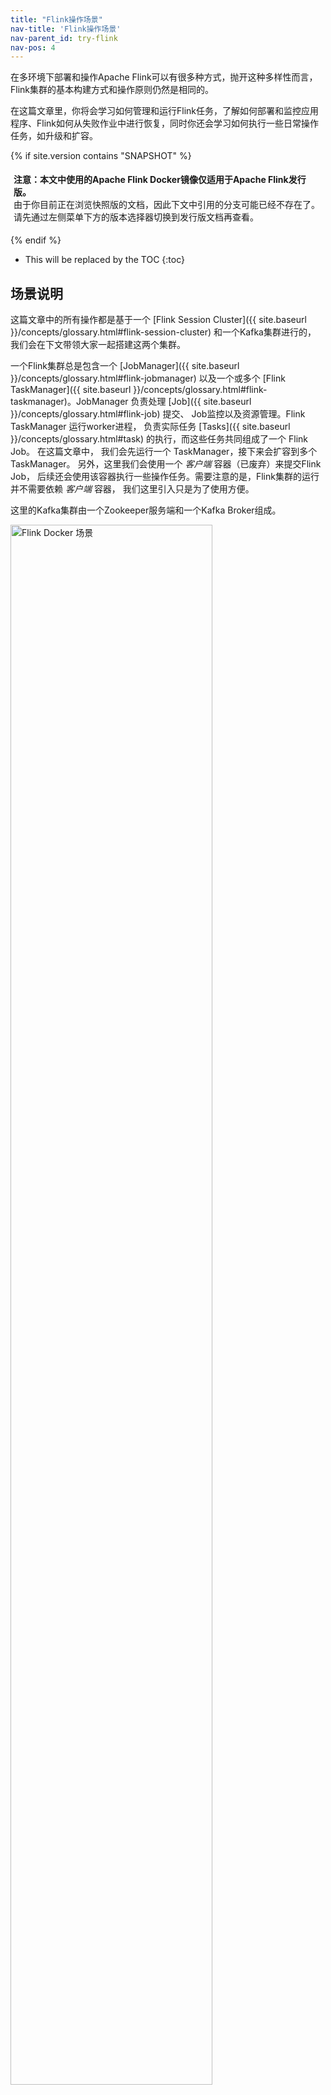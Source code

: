 ```yaml
---
title: "Flink操作场景"
nav-title: 'Flink操作场景'
nav-parent_id: try-flink
nav-pos: 4
---
```

<!--
Licensed to the Apache Software Foundation (ASF) under one
or more contributor license agreements.  See the NOTICE file
distributed with this work for additional information
regarding copyright ownership.  The ASF licenses this file
to you under the Apache License, Version 2.0 (the
"License"); you may not use this file except in compliance
with the License.  You may obtain a copy of the License at

  http://www.apache.org/licenses/LICENSE-2.0

Unless required by applicable law or agreed to in writing,
software distributed under the License is distributed on an
"AS IS" BASIS, WITHOUT WARRANTIES OR CONDITIONS OF ANY
KIND, either express or implied.  See the License for the
specific language governing permissions and limitations
under the License.
-->

在多环境下部署和操作Apache Flink可以有很多种方式，抛开这种多样性而言，Flink集群的基本构建方式和操作原则仍然是相同的。

在这篇文章里，你将会学习如何管理和运行Flink任务，了解如何部署和监控应用程序、Flink如何从失败作业中进行恢复，同时你还会学习如何执行一些日常操作任务，如升级和扩容。

{% if site.version contains "SNAPSHOT" %}
<p style="border-radius: 5px; padding: 5px" class="bg-danger">
  <b>
  注意：本文中使用的Apache Flink Docker镜像仅适用于Apache Flink发行版。
  </b><br>
  由于你目前正在浏览快照版的文档，因此下文中引用的分支可能已经不存在了。
  请先通过左侧菜单下方的版本选择器切换到发行版文档再查看。
</p>
{% endif %}

* This will be replaced by the TOC
{:toc}

## 场景说明

这篇文章中的所有操作都是基于一个 
[Flink Session Cluster]({{ site.baseurl }}/concepts/glossary.html#flink-session-cluster) 和一个Kafka集群进行的，
我们会在下文带领大家一起搭建这两个集群。

一个Flink集群总是包含一个 
[JobManager]({{ site.baseurl }}/concepts/glossary.html#flink-jobmanager) 以及一个或多个 
[Flink TaskManager]({{ site.baseurl }}/concepts/glossary.html#flink-taskmanager)。JobManager 
负责处理 [Job]({{ site.baseurl }}/concepts/glossary.html#flink-job) 提交、
Job监控以及资源管理。Flink TaskManager 运行worker进程，
负责实际任务 
[Tasks]({{ site.baseurl }}/concepts/glossary.html#task) 的执行，而这些任务共同组成了一个 Flink Job。 在这篇文章中，
我们会先运行一个 TaskManager，接下来会扩容到多个 TaskManager。 
另外，这里我们会使用一个 *客户端* 容器（已废弃）来提交Flink Job，
后续还会使用该容器执行一些操作任务。需要注意的是，Flink集群的运行并不需要依赖 *客户端* 容器，
我们这里引入只是为了使用方便。

这里的Kafka集群由一个Zookeeper服务端和一个Kafka Broker组成。

<img src="{{ site.baseurl }}/fig/flink-docker-playground.svg" alt="Flink Docker 场景"
class="offset" width="80%" />

一开始，我们会往 JobManager 提交一个名为 *Flink事件计数* 的Job，此外，我们还创建了两个Kafka Topic：*input* 和 *output*。

<img src="{{ site.baseurl }}/fig/click-event-count-example.svg" alt="Click Event Count Example"
class="offset" width="80%" />

该Job负责从 *input* topic消费点击事件 `ClickEvent`，每个点击事件都包含一个 `timestamp` 和一个 `page` 属性。
这些事件将按照 `page` 属性进行分组，然后按照每15s窗口 [windows]({{ site.baseurl }}/dev/stream/operators/windows.html) 进行统计，
最终结果输出到 *output* topic中。

总共有6种不同的page属性，针对特定page，我们会按照每15s产生1000个点击事件的速率生成数据。
因此，针对特定page，该Flink job应该能在每个窗口中输出1000个该page的点击数据。

{% top %}

## 环境搭建

环境搭建只需要几步就可以完成，我们将会带你过一遍必要的操作命令，
并说明如何验证我们正在操作的一切都是运行正常的。

你需要在自己的主机上提前安装好 [docker](https://docs.docker.com/) (1.12+) 和 
[docker-compose](https://docs.docker.com/compose/) (2.1+)。

我们所使用的配置文件位于 
[flink-playgrounds](https://github.com/apache/flink-playgrounds) 仓库中，
检出该仓库并启动docker环境：

{% highlight bash %}
git clone --branch release-{{ site.version_title }} https://github.com/apache/flink-playgrounds.git
cd flink-playgrounds/operations-playground
docker-compose build
docker-compose up -d
{% endhighlight %}

接下来可以执行如下命令来查看Docker容器：

{% highlight bash %}
docker-compose ps

                    Name                                  Command               State                   Ports                
-----------------------------------------------------------------------------------------------------------------------------
operations-playground_clickevent-generator_1   /docker-entrypoint.sh java ...   Up       6123/tcp, 8081/tcp                  
operations-playground_client_1                 /docker-entrypoint.sh flin ...   Exit 0                                       
operations-playground_jobmanager_1             /docker-entrypoint.sh jobm ...   Up       6123/tcp, 0.0.0.0:8081->8081/tcp    
operations-playground_kafka_1                  start-kafka.sh                   Up       0.0.0.0:9094->9094/tcp              
operations-playground_taskmanager_1            /docker-entrypoint.sh task ...   Up       6123/tcp, 8081/tcp                  
operations-playground_zookeeper_1              /bin/sh -c /usr/sbin/sshd  ...   Up       2181/tcp, 22/tcp, 2888/tcp, 3888/tcp
{% endhighlight %}

从上面的信息可以看出客户端容器（client_1）已成功提交了Flink Job ("Exit 0")，
同时包含数据生成器（clickevent-generator_1）在内的所有集群组件都处于运行中状态 ("Up")。

你可以执行如下命令停止docker环境：
{% highlight bash %}
docker-compose down -v
{% endhighlight %}

## 环境讲解

在这个搭建好的环境中你可以尝试和验证很多事情，在下面的两个部分中我们将向你展示如何与Flink集群进行交互，演示并讲解Flink的一些核心特性。

### Flink UI界面

观察Flink集群首先想到的就是Flink UI界面：打开浏览器并访问 
[http://localhost:8081](http://localhost:8081)， 如果一切正常，你将会在界面上看到一个TaskManager
和一个处于"RUNNING"状态的名为 *Click Event Count* 的Job。

<img src="{{ site.baseurl }}/fig/playground-webui.png" alt="Playground Flink WebUI"
class="offset" width="100%" />

Flink UI界面包含许多关于Flink集群和运行在其上的Jobs的有用信息，比如：JobGraph, Metrics, Checkpointing Statistics, TaskManager Status等等。 

### 日志

**JobManager**

JobManager日志可以通过 `docker-compose` 命令进行查看。
{% highlight bash %}
docker-compose logs -f jobmanager
{% endhighlight %}

JobManager刚启动完成之时，你会看到很多关于 checkpoint completion （检查点完成）的日志。

**TaskManager**

TaskManager日志也可以通过同样的方式进行查看。
{% highlight bash %}
docker-compose logs -f taskmanager
{% endhighlight %}

TaskManager刚启动完成之时，你同样会看到很多关于 checkpoint completion （检查点完成）的日志。

### Flink CLI

[Flink CLI]({{ site.baseurl }}/ops/cli.html) 相关命令可以在客户端容器内进行使用。
比如，想查看Flink CLI的 `help` 命令，可以通过如下方式进行查看：
{% highlight bash%}
docker-compose run --no-deps client flink --help
{% endhighlight %}

### Flink REST API

[Flink REST API]({{ site.baseurl }}/monitoring/rest_api.html#api) 可以通过本机的 
`localhost:8081` 进行访问，也可以在客户端容器中通过 `jobmanager:8081` 进行访问。
比如，通过如下命令可以获取所有正在运行中的Job：
{% highlight bash%}
curl localhost:8081/jobs
{% endhighlight %}

{% if site.version contains "SNAPSHOT" %}
<p style="border-radius: 5px; padding: 5px" class="bg-info">
  <b>注意</b>: 如果你的主机上没有 `curl` 命令，那么你可以通过客户端容器进行访问（类似于Flink CLI命令）：
{% highlight bash%}
docker-compose run --no-deps client curl jobmanager:8081/jobs 
{% endhighlight %} 
</p>
{% endif %}

### Kafka Topics

可以运行如下命令查看Kafka Topics中的记录：
{% highlight bash%}
//input topic (1000 records/s)
docker-compose exec kafka kafka-console-consumer.sh \
  --bootstrap-server localhost:9092 --topic input

//output topic (24 records/min)
docker-compose exec kafka kafka-console-consumer.sh \
  --bootstrap-server localhost:9092 --topic output
{% endhighlight %}

{%  top %}

## 核心特性探索

到目前为止，你已经学习了如何与Flink及Docker容器进行交互，现在让我们看一些常用的操作命令。
本节中的各部分命令不需要按任何特定的顺序执行，这些命令大部分都可以通过[CLI](#Flink-CLI) 或 [RESTAPI](#Flink-REST-API)执行。

### 获取所有运行中的Job

<div class="codetabs" markdown="1">
<div data-lang="CLI" markdown="1">
**命令**
{% highlight bash %}
docker-compose run --no-deps client flink list
{% endhighlight %}
**预期输出**
{% highlight plain %}
Waiting for response...
------------------ Running/Restarting Jobs -------------------
16.07.2019 16:37:55 : <job-id> : Click Event Count (RUNNING)
--------------------------------------------------------------
No scheduled jobs.
{% endhighlight %}
</div>
<div data-lang="REST API" markdown="1">
**请求**
{% highlight bash %}
curl localhost:8081/jobs
{% endhighlight %}
**预期响应 (结果已格式化)**
{% highlight bash %}
{
  "jobs": [
    {
      "id": "<job-id>",
      "status": "RUNNING"
    }
  ]
}
{% endhighlight %}
</div>
</div>

一旦Job提交，Flink会默认为其生成一个JobID，后续对该Job的
所有操作（无论是通过CLI还是REST API）都需要带上JobID。

### Job失败与恢复

在Job(部分)失败的情况下，Flink对事件处理依然能够提供"exactly-once"的保障，
在本节中你将会观察到并能够在某种程度上验证这种行为。 

#### Step 1: 观察输出

如[前文](#场景说明)所述，事件以特定速率生成，刚好使得每个统计窗口都包含确切的1000条记录。
因此，你可以实时查看output topic的输出，确定失败恢复后所有的窗口依然输出正确的统计数字，
以此来验证Flink在TaskManager失败时能够成功恢复，而且不丢失数据、不产生数据重复。

为此，通过控制台命令消费 *output* topic，保持消费直到Job从失败中恢复(Step 3)。

{% highlight bash%}
docker-compose exec kafka kafka-console-consumer.sh \
  --bootstrap-server localhost:9092 --topic output
{% endhighlight %}

#### Step 2: 模拟失败

为了模拟部分失败故障，你可以kill掉一个TaskManager，这种失败行为在生产环境中就相当于
TaskManager进程挂掉、TaskManager机器宕机，或者从框架或用户代码中抛出的一个临时异常（例如，由于外部资源暂时不可用）而导致的失败。   

{% highlight bash%}
docker-compose kill taskmanager
{% endhighlight %}

几秒钟后，JobManager就会感知到TaskManager已失联，接下来它会
取消Job运行并且立即重新提交该Job以进行恢复。
当Job重启后，所有的任务都会处于`SCHEDULED`状态，如以下截图中紫色方格所示：

<img src="{{ site.baseurl }}/fig/playground-webui-failure.png" alt="Playground Flink WebUI" 
class="offset" width="100%" />

<p style="border-radius: 5px; padding: 5px" class="bg-info">
  <b>注意</b>：虽然Job的所有任务都处于SCHEDULED状态，但整个Job的状态却显示为RUNNING。
</p>

此时，由于TaskSlots资源(TaskManager提供)不够用，Job的所有任务都不能成功转为 
`RUNNING` 状态，直到有新的TaskManager可用。在此之前，该Job将经历一个取消和重新提交
不断循环的过程。

与此同时，数据生成器（data generator）一直不断地往 *input* topic中生成 `ClickEvent`s 事件，在生产环境中也经常出现这种Job挂掉但源头还在不断产生数据的情况。

#### Step 3: 失败恢复

一旦TaskManager重启成功，它将会重新连接到JobManager。

{% highlight bash%}
docker-compose up -d taskmanager
{% endhighlight %}

当TaskManager注册成功后，JobManager就会将处于 `SCHEDULED` 状态的所有任务调度到该TaskManager
的可用TaskSlots中运行，此时所有的任务将会从失败前最近一次成功的 
[checkpoint]({{ site.baseurl }}/learn-flink/fault_tolerance.html) 进行恢复，
一旦恢复成功，它们的状态将转变为`RUNNING`。

接下来该Job将快速处理Kafka input事件的全部积压（在Job中断期间累积的数据），
并以更快的速度(> 24条记录/分钟)产生输出，直到它追上kafka的lag延迟为止。
此时观察 *output* topic输出，
你会看到在每一个时间窗口中都有按 `page` 进行分组的记录，而且计数刚好是1000。
由于我们使用的是 [FlinkKafkaProducer]({site.base url}}/dev/connectors/kafka.html#kafka-producers-and-fault-tolerance) "at-least-once"模式，因此你可能会看到一些记录重复输出多次。

<p style="border-radius: 5px; padding: 5px" class="bg-info">
  <b>注意</b>：在大部分生产环境中都需要一个资源管理器(Kubernetes, Yarn, Mesos)对
  失败的Job进行自动重启。
</p>

### Job升级与扩容

升级Flink作业一般都需要两步：第一，使用 [Savepoint]({{ site.baseurl }}/ops/state/savepoints.html) 优雅地停止Flink Job。
Savepoint是整个应用程序状态的一次快照（类似于checkpoint），该快照是在一个明确定义的、全局一致的时间点生成的。第二，从Savepoint恢复启动待升级的Flink Job。
在此，“升级”包含如下几种含义：

* 配置升级（比如Job并行度修改）
* Job拓扑升级（比如添加或者删除算子）
* Job的用户自定义函数升级

在开始升级之前，你可能需要实时查看 *Output* topic输出，
以便观察在升级过程中没有数据丢失或损坏。

{% highlight bash%}
docker-compose exec kafka kafka-console-consumer.sh \
  --bootstrap-server localhost:9092 --topic output
{% endhighlight %}

#### Step 1: 停止Job

要优雅停止Job，需要使用JobID通过CLI或REST API调用“stop”命令。
JobID可以通过[获取所有运行中的Job](#获取所有运行中的job)接口或Flink UI界面获取，拿到JobID后就可以继续停止作业了：

<div class="codetabs" markdown="1">
<div data-lang="CLI" markdown="1">
**命令**
{% highlight bash %}
docker-compose run --no-deps client flink stop <job-id>
{% endhighlight %}
**预期输出**
{% highlight bash %}
Suspending job "<job-id>" with a savepoint.
Suspended job "<job-id>" with a savepoint.
{% endhighlight %}

Savepoint已保存在 `state.savepoint.dir` 指定的路径中，该配置在 *flink-conf.yaml* 
中定义， *flink-conf.yaml* 挂载在本机的 */tmp/flink-savepoints-directory/* 目录下。
在下一步操作中我们会用到这个Savepoint路径，如果我们是通过REST API操作的，
那么Savepoint路径会随着响应结果一起返回，我们可以直接查看文件系统来确认Savepoint保存情况。

**命令**
{% highlight bash %}
ls -lia /tmp/flink-savepoints-directory
{% endhighlight %}

**预期输出**
{% highlight bash %}
total 0
  17 drwxr-xr-x   3 root root   60 17 jul 17:05 .
   2 drwxrwxrwt 135 root root 3420 17 jul 17:09 ..
1002 drwxr-xr-x   2 root root  140 17 jul 17:05 savepoint-<short-job-id>-<uuid>
{% endhighlight %}
</div>
 <div data-lang="REST API" markdown="1">
 
 **请求**
{% highlight bash %}
# 停止Job
curl -X POST localhost:8081/jobs/<job-id>/stop -d '{"drain": false}'
{% endhighlight %}

**预期响应 (结果已格式化)**
{% highlight json %}
{
  "request-id": "<trigger-id>"
}
{% endhighlight %}

**请求**
{% highlight bash %}
# 检查停止结果并获取savepoint路径
 curl localhost:8081/jobs/<job-id>/savepoints/<trigger-id>
{% endhighlight %}

**预期响应 (结果已格式化)**
{% highlight json %}
{
  "status": {
    "id": "COMPLETED"
  },
  "operation": {
    "location": "<savepoint-path>"
  }

{% endhighlight %}
</div>
</div>

#### Step 2a: 重启Job(不作任何变更)

现在你可以从这个Savepoint重新启动待升级的Job，为了简单起见，不对该Job作任何变更就直接重启。

<div class="codetabs" markdown="1">
<div data-lang="CLI" markdown="1">
**命令**
{% highlight bash %}
docker-compose run --no-deps client flink run -s <savepoint-path> \
  -d /opt/ClickCountJob.jar \
  --bootstrap.servers kafka:9092 --checkpointing --event-time
{% endhighlight %}
**预期输出**
{% highlight bash %}
Starting execution of program
Job has been submitted with JobID <job-id>
{% endhighlight %}
</div>
<div data-lang="REST API" markdown="1">

**请求**
{% highlight bash %}
# 从客户端容器上传JAR
docker-compose run --no-deps client curl -X POST -H "Expect:" \
  -F "jarfile=@/opt/ClickCountJob.jar" http://jobmanager:8081/jars/upload
{% endhighlight %}

**预期响应 (结果已格式化)**
{% highlight json %}
{
  "filename": "/tmp/flink-web-<uuid>/flink-web-upload/<jar-id>",
  "status": "success"
}

{% endhighlight %}

**请求**
{% highlight bash %}
# 提交Job
curl -X POST http://localhost:8081/jars/<jar-id>/run \
  -d '{"programArgs": "--bootstrap.servers kafka:9092 --checkpointing --event-time", "savepointPath": "<savepoint-path>"}'
{% endhighlight %}
**预期响应 (结果已格式化)**
{% highlight json %}
{
  "jobid": "<job-id>"
}
{% endhighlight %}
</div>
</div>
 
一旦该Job再次处于 `RUNNING` 状态，你将从 *output* Topic中看到数据在快速输出，
因为刚启动的Job正在处理停止期间积压的大量数据。另外，你还会看到在升级期间
没有产生任何数据丢失：所有窗口都在输出1000。

#### Step 2b: 重启Job(修改并行度)

在从Savepoint重启Job之前，你还可以通过修改并行度来达到扩容Job的目的。

<div class="codetabs" markdown="1">
<div data-lang="CLI" markdown="1">
**命令**
{% highlight bash %}
docker-compose run --no-deps client flink run -p 3 -s <savepoint-path> \
  -d /opt/ClickCountJob.jar \
  --bootstrap.servers kafka:9092 --checkpointing --event-time
{% endhighlight %}
**预期输出**
{% highlight bash %}
Starting execution of program
Job has been submitted with JobID <job-id>
{% endhighlight %}
</div>
<div data-lang="REST API" markdown="1">

**请求**
{% highlight bash %}
# Uploading the JAR from the Client container
docker-compose run --no-deps client curl -X POST -H "Expect:" \
  -F "jarfile=@/opt/ClickCountJob.jar" http://jobmanager:8081/jars/upload
{% endhighlight %}

**预期响应 (结果已格式化)**
{% highlight json %}
{
  "filename": "/tmp/flink-web-<uuid>/flink-web-upload/<jar-id>",
  "status": "success"
}

{% endhighlight %}

**请求**
{% highlight bash %}
# 提交Job
curl -X POST http://localhost:8081/jars/<jar-id>/run \
  -d '{"parallelism": 3, "programArgs": "--bootstrap.servers kafka:9092 --checkpointing --event-time", "savepointPath": "<savepoint-path>"}'
{% endhighlight %}
**预期响应 (结果已格式化)**
{% highlight json %}
{
  "jobid": "<job-id>"
}
{% endhighlight %}
</div>
</div>
现在Job已重新提交，但由于我们提高了并行度所以导致TaskSlots不够用（1个TaskSlot可用，总共需要3个），最终Job会重启失败。通过如下命令：
{% highlight bash %}
docker-compose scale taskmanager=2
{% endhighlight %}
你可以向Flink集群添加第二个TaskManager（为Flink集群提供2个TaskSlots资源），
它会自动向JobManager注册，TaskManager注册完成后，Job会再次处于 "RUNNING" 状态。

一旦Job再次运行起来，从 *output* Topic的输出中你会看到在扩容期间数据依然没有丢失：
所有窗口的计数都正好是1000。

### 查询Job指标

可以通过JobManager提供的REST API来获取系统和用户 [指标]({{ site.baseurl }}/monitoring/metrics.html)

具体请求方式取决于我们想查询哪类指标，Job相关的指标分类可通过 `jobs/<job-id>/metrics` 
获得，而要想查询某类指标的具体值则可以在请求地址后跟上 `get` 参数。

**请求**
{% highlight bash %}
curl "localhost:8081/jobs/<jod-id>/metrics?get=lastCheckpointSize"
{% endhighlight %}
**预期响应 (结果已格式化且去除了占位符)**
{% highlight json %}
[
  {
    "id": "lastCheckpointSize",
    "value": "9378"
  }
]
{% endhighlight %}

REST API不仅可以用于查询指标，还可以用于获取正在运行中的Job详细信息。

**请求**
{% highlight bash %}
# 可以从结果中获取感兴趣的vertex-id
curl localhost:8081/jobs/<jod-id>
{% endhighlight %}

**预期响应 (结果已格式化)**
{% highlight json %}
{
  "jid": "<job-id>",
  "name": "Click Event Count",
  "isStoppable": false,
  "state": "RUNNING",
  "start-time": 1564467066026,
  "end-time": -1,
  "duration": 374793,
  "now": 1564467440819,
  "timestamps": {
    "CREATED": 1564467066026,
    "FINISHED": 0,
    "SUSPENDED": 0,
    "FAILING": 0,
    "CANCELLING": 0,
    "CANCELED": 0,
    "RECONCILING": 0,
    "RUNNING": 1564467066126,
    "FAILED": 0,
    "RESTARTING": 0
  },
  "vertices": [
    {
      "id": "<vertex-id>",
      "name": "ClickEvent Source",
      "parallelism": 2,
      "status": "RUNNING",
      "start-time": 1564467066423,
      "end-time": -1,
      "duration": 374396,
      "tasks": {
        "CREATED": 0,
        "FINISHED": 0,
        "DEPLOYING": 0,
        "RUNNING": 2,
        "CANCELING": 0,
        "FAILED": 0,
        "CANCELED": 0,
        "RECONCILING": 0,
        "SCHEDULED": 0
      },
      "metrics": {
        "read-bytes": 0,
        "read-bytes-complete": true,
        "write-bytes": 5033461,
        "write-bytes-complete": true,
        "read-records": 0,
        "read-records-complete": true,
        "write-records": 166351,
        "write-records-complete": true
      }
    },
    {
      "id": "<vertex-id>",
      "name": "Timestamps/Watermarks",
      "parallelism": 2,
      "status": "RUNNING",
      "start-time": 1564467066441,
      "end-time": -1,
      "duration": 374378,
      "tasks": {
        "CREATED": 0,
        "FINISHED": 0,
        "DEPLOYING": 0,
        "RUNNING": 2,
        "CANCELING": 0,
        "FAILED": 0,
        "CANCELED": 0,
        "RECONCILING": 0,
        "SCHEDULED": 0
      },
      "metrics": {
        "read-bytes": 5066280,
        "read-bytes-complete": true,
        "write-bytes": 5033496,
        "write-bytes-complete": true,
        "read-records": 166349,
        "read-records-complete": true,
        "write-records": 166349,
        "write-records-complete": true
      }
    },
    {
      "id": "<vertex-id>",
      "name": "ClickEvent Counter",
      "parallelism": 2,
      "status": "RUNNING",
      "start-time": 1564467066469,
      "end-time": -1,
      "duration": 374350,
      "tasks": {
        "CREATED": 0,
        "FINISHED": 0,
        "DEPLOYING": 0,
        "RUNNING": 2,
        "CANCELING": 0,
        "FAILED": 0,
        "CANCELED": 0,
        "RECONCILING": 0,
        "SCHEDULED": 0
      },
      "metrics": {
        "read-bytes": 5085332,
        "read-bytes-complete": true,
        "write-bytes": 316,
        "write-bytes-complete": true,
        "read-records": 166305,
        "read-records-complete": true,
        "write-records": 6,
        "write-records-complete": true
      }
    },
    {
      "id": "<vertex-id>",
      "name": "ClickEventStatistics Sink",
      "parallelism": 2,
      "status": "RUNNING",
      "start-time": 1564467066476,
      "end-time": -1,
      "duration": 374343,
      "tasks": {
        "CREATED": 0,
        "FINISHED": 0,
        "DEPLOYING": 0,
        "RUNNING": 2,
        "CANCELING": 0,
        "FAILED": 0,
        "CANCELED": 0,
        "RECONCILING": 0,
        "SCHEDULED": 0
      },
      "metrics": {
        "read-bytes": 20668,
        "read-bytes-complete": true,
        "write-bytes": 0,
        "write-bytes-complete": true,
        "read-records": 6,
        "read-records-complete": true,
        "write-records": 0,
        "write-records-complete": true
      }
    }
  ],
  "status-counts": {
    "CREATED": 0,
    "FINISHED": 0,
    "DEPLOYING": 0,
    "RUNNING": 4,
    "CANCELING": 0,
    "FAILED": 0,
    "CANCELED": 0,
    "RECONCILING": 0,
    "SCHEDULED": 0
  },
  "plan": {
    "jid": "<job-id>",
    "name": "Click Event Count",
    "nodes": [
      {
        "id": "<vertex-id>",
        "parallelism": 2,
        "operator": "",
        "operator_strategy": "",
        "description": "ClickEventStatistics Sink",
        "inputs": [
          {
            "num": 0,
            "id": "<vertex-id>",
            "ship_strategy": "FORWARD",
            "exchange": "pipelined_bounded"
          }
        ],
        "optimizer_properties": {}
      },
      {
        "id": "<vertex-id>",
        "parallelism": 2,
        "operator": "",
        "operator_strategy": "",
        "description": "ClickEvent Counter",
        "inputs": [
          {
            "num": 0,
            "id": "<vertex-id>",
            "ship_strategy": "HASH",
            "exchange": "pipelined_bounded"
          }
        ],
        "optimizer_properties": {}
      },
      {
        "id": "<vertex-id>",
        "parallelism": 2,
        "operator": "",
        "operator_strategy": "",
        "description": "Timestamps/Watermarks",
        "inputs": [
          {
            "num": 0,
            "id": "<vertex-id>",
            "ship_strategy": "FORWARD",
            "exchange": "pipelined_bounded"
          }
        ],
        "optimizer_properties": {}
      },
      {
        "id": "<vertex-id>",
        "parallelism": 2,
        "operator": "",
        "operator_strategy": "",
        "description": "ClickEvent Source",
        "optimizer_properties": {}
      }
    ]
  }
}
{% endhighlight %}

请查阅 [REST API 参考]({{ site.baseurl }}/monitoring/rest_api.html#api)，该参考上有完整的指标查询接口信息，包括如何查询不同种类的指标（例如，TaskManager指标）。

{%  top %}

## 延伸拓展

你可能已经注意到了，*Click Event Count* 这个Job在启动时总是会带上 `--checkpointing` 和 `--event-time` 两个参数，
如果我们去除这两个参数，那么Job的行为也会随之改变。

* `--checkpointing` 参数开启了检查点 [checkpoint]({{ site.baseurl }}/learn-flink/fault_tolerance.html) 配置，检查点是Flink容错机制的重要保证。
如果你没有开启检查点，那么在 
[Job失败与恢复](#job失败与恢复) 这一节中，你将会看到数据丢失现象发生。

* `--event-time` 参数开启了Job的 [事件时间]({{ site.baseurl }}/dev/event_time.html) 机制，该机制会使用`ClickEvent`自带的时间戳进行统计。
如果不指定该参数，Flink将结合当前机器时间使用事件处理时间进行统计。如此一来，每个窗口计数将不再是准确的1000了。 

*Click Event Count* 这个Job还有另外一个选项，该选项默认是关闭的，你可以在 *client* 容器的`docker-compose.yaml`文件中添加该选项从而观察该Job在背压下的表现，该选项描述如下：

* `--backpressure` 将一个额外算子添加到Job中，该算子会在偶数分钟内产生严重的背压（比如：10:12期间，而10:13期间不会）。这种现象可以通过多种[网络指标]({{ site.baseurl }}/monitoring/metrics.html#default-shuffle-service)观察到，比如：`outputQueueLength` 和 `outPoolUsage`指标，通过WebUI上的
[背压监控]({{ site.baseurl }}/monitoring/back_pressure.html#monitoring-back-pressure)也可以观察到。

